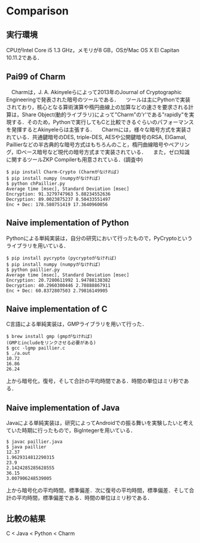 # Comparison

## 実行環境
CPUがIntel Core i5 1.3 GHz，メモリが8 GB，OSがMac OS X El Capitan 10.11.2である．

## Pai99 of Charm
　Charmは，J. A. Akinyeleらによって2013年のJournal of Cryptographic Engineeringで発表された暗号のツールである．
　ツールは主にPythonで実装されており，核心となる算術演算や楕円曲線上の加算などの速さを要求される計算は，Share Object(動的ライブラリ)によって"Charm"の'r'である"rapidly"を実現する．そのため，Pythonで実行してもCと比較できるぐらいのパフォーマンスを発揮するとAkinyeleらは主張する．
　Charmには，様々な暗号方式を実装されている．共通鍵暗号のDES, triple-DES, AESや公開鍵暗号のRSA, ElGamal, Paillierなどの半古典的な暗号方式はもちろんのこと，楕円曲線暗号やペアリング，IDベース暗号など現代の暗号方式まで実装されている．
　また，ゼロ知識に関するツールZKP Compilerも用意されている．(調査中)

```
$ pip install Charm-Crypto (Charmがなければ)
$ pip install numpy (numpyがなければ)
$ python chPaillier.py
Average time [msec], Standard Deviation [msec]
Encryption: 91.3279747963 5.88234552636
Decryption: 89.0023875237 8.50433551497
Enc + Dec: 178.580751419 17.3640960056
```

## Naive implementation of Python
 Pythonによる単純実装は，自分の研究において行ったもので，PyCryptoというライブラリを用いている．

```
$ pip install pycrypto (pycryptoがなければ)
$ pip install numpy (numpyがなければ)
$ python paillier.py
Average time [msec], Standard Deviation [msec]
Encryption: 20.7280611992 1.94788138382
Decryption: 40.2960300446 2.70888867911
Enc + Dec: 60.8372807503 2.79816149905

```


## Naive implementation of C
C言語による単純実装は，GMPライブラリを用いて行った．

```
$ brew install gmp (gmpがなければ)
(GMPとincludeをリンクさせる必要がある)
$ gcc -lgmp paillier.c
$ ./a.out
10.72
16.86
26.24
```
上から暗号化，復号，そして合計の平均時間である．時間の単位はミリ秒である．

## Naive implementation of Java
Javaによる単純実装は，研究によってAndroidでの振る舞いを実験したいと考えていた時期に行ったもので，BigIntegerを用いている．

```
$ javac paillier.java
$ java paillier
12.37
1.9629314812290315
23.9
2.1424285285628555
36.15
3.007906248539005
```
上から暗号化の平均時間，標準偏差．次に復号の平均時間，標準偏差．そして合計の平均時間，標準偏差である．時間の単位はミリ秒である．


## 比較の結果
C < Java < Python < Charm